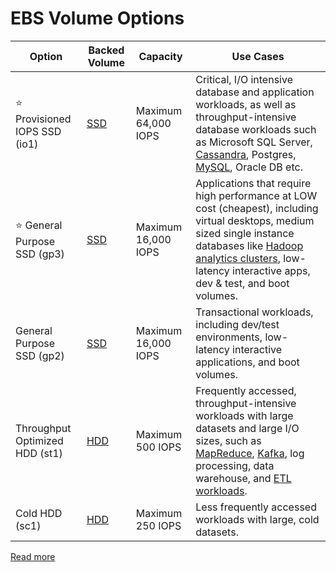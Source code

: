 # EBS Volume Options

| Option                            | Backed Volume                                              | Capacity            | Use Cases                                                                                                                                                                                                                                                                                                                                 |
|-----------------------------------|------------------------------------------------------------|---------------------|-------------------------------------------------------------------------------------------------------------------------------------------------------------------------------------------------------------------------------------------------------------------------------------------------------------------------------------------|
| :star: Provisioned IOPS SSD (io1) | [SSD](../../../../1_HLDDesignComponents/3_DatabaseComponents/1_Glossaries/StorageOptions.md) | Maximum 64,000 IOPS | Critical, I/O intensive database and application workloads, as well as throughput-intensive database workloads such as Microsoft SQL Server, [Cassandra](../../../../1_HLDDesignComponents/3_DatabaseComponents/NoSQL-Databases/WideColumnDB/ApacheCasandra.md), Postgres, [MySQL](), Oracle DB etc.                                                   |
| :star: General Purpose SSD (gp3)  | [SSD](../../../../1_HLDDesignComponents/3_DatabaseComponents/1_Glossaries/StorageOptions.md) | Maximum 16,000 IOPS | Applications that require high performance at LOW cost (cheapest), including virtual desktops, medium sized single instance databases like [Hadoop analytics clusters](../../../../1_HLDDesignComponents/5_BigDataComponents/ETLServices/BatchProcessing/ApacheHadoop/Readme.md), low-latency interactive apps, dev & test, and boot volumes.         |
| General Purpose SSD (gp2)         | [SSD](../../../../1_HLDDesignComponents/3_DatabaseComponents/1_Glossaries/StorageOptions.md) | Maximum 16,000 IOPS | Transactional workloads, including dev/test environments, low-latency interactive applications, and boot volumes.                                                                                                                                                                                                                         |
| Throughput Optimized HDD (st1)    | [HDD](../../../../1_HLDDesignComponents/3_DatabaseComponents/1_Glossaries/StorageOptions.md) | Maximum 500 IOPS    | Frequently accessed, throughput-intensive workloads with large datasets and large I/O sizes, such as [MapReduce](../../../../1_HLDDesignComponents/5_BigDataComponents/ETLServices/BatchProcessing/MapReduce.md), [Kafka](../../../../1_HLDDesignComponents/4_MessageBrokers/Kafka/Readme.md), log processing, data warehouse, and [ETL workloads](). |
| Cold HDD (sc1)                    | [HDD](../../../../1_HLDDesignComponents/3_DatabaseComponents/1_Glossaries/StorageOptions.md) | Maximum 250 IOPS    | Less frequently accessed workloads with large, cold datasets.                                                                                                                                                                                                                                                                             |

[Read more](https://docs.aws.amazon.com/AWSEC2/latest/UserGuide/ebs-volume-types.html)